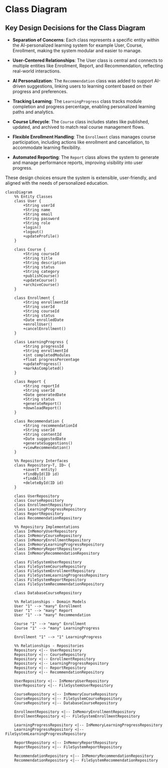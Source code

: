 # Class Diagram
## Key Design Decisions for the Class Diagram

- **Separation of Concerns**: Each class represents a specific entity within the AI-personalized learning system for example User, Course, Enrollment, making the system modular and easier to manage.

- **User-Centered Relationships**: The User class is central and connects to multiple entities like Enrollment, Report, and Recommendation, reflecting real-world interactions.

- **AI Personalization**: The `Recommendation` class was added to support AI-driven suggestions, linking users to learning content based on their progress and preferences.

- **Tracking Learning**: The `LearningProgress` class tracks module completion and progress percentage, enabling personalized learning paths and analytics.

- **Course Lifecycle**: The `Course` class includes states like published, updated, and archived to match real course management flows.

- **Flexible Enrollment Handling**: The `Enrollment` class manages course participation, including actions like enrollment and cancellation, to accommodate learning flexibility.

- **Automated Reporting**: The `Report` class allows the system to generate and manage performance reports, improving visibility into user progress.

These design choices ensure the system is extensible, user-friendly, and aligned with the needs of personalized education.

```mermaid
classDiagram
    %% Entity Classes
    class User {
        +String userId
        +String name
        +String email
        +String password
        +String role
        +login()
        +logout()
        +updateProfile()
    }

    class Course {
        +String courseId
        +String title
        +String description
        +String status
        +String category
        +publishCourse()
        +updateCourse()
        +archiveCourse()
    }

    class Enrollment {
        +String enrollmentId
        +String userId
        +String courseId
        +String status
        +Date enrolledDate
        +enrollUser()
        +cancelEnrollment()
    }

    class LearningProgress {
        +String progressId
        +String enrollmentId
        +int completedModules
        +float progressPercentage
        +updateProgress()
        +markAsCompleted()
    }

    class Report {
        +String reportId
        +String userId
        +Date generatedDate
        +String status
        +generateReport()
        +downloadReport()
    }

    class Recommendation {
        +String recommendationId
        +String userId
        +String contentId
        +Date suggestedDate
        +generateSuggestions()
        +viewRecommendation()
    }

    %% Repository Interfaces
    class Repository~T, ID~ {
        +save(T entity)
        +findById(ID id)
        +findAll()
        +deleteById(ID id)
    }

    class UserRepository
    class CourseRepository
    class EnrollmentRepository
    class LearningProgressRepository
    class ReportRepository
    class RecommendationRepository

    %% Repository Implementations
    class InMemoryUserRepository
    class InMemoryCourseRepository
    class InMemoryEnrollmentRepository
    class InMemoryLearningProgressRepository
    class InMemoryReportRepository
    class InMemoryRecommendationRepository

    class FileSystemUserRepository
    class FileSystemCourseRepository
    class FileSystemEnrollmentRepository
    class FileSystemLearningProgressRepository
    class FileSystemReportRepository
    class FileSystemRecommendationRepository

    class DatabaseCourseRepository

    %% Relationships - Domain Models
    User "1" --> "many" Enrollment
    User "1" --> "many" Report
    User "1" --> "many" Recommendation

    Course "1" --> "many" Enrollment
    Course "1" --> "many" LearningProgress

    Enrollment "1" --> "1" LearningProgress

    %% Relationships - Repositories
    Repository <|-- UserRepository
    Repository <|-- CourseRepository
    Repository <|-- EnrollmentRepository
    Repository <|-- LearningProgressRepository
    Repository <|-- ReportRepository
    Repository <|-- RecommendationRepository

    UserRepository <|-- InMemoryUserRepository
    UserRepository <|-- FileSystemUserRepository

    CourseRepository <|-- InMemoryCourseRepository
    CourseRepository <|-- FileSystemCourseRepository
    CourseRepository <|-- DatabaseCourseRepository

    EnrollmentRepository <|-- InMemoryEnrollmentRepository
    EnrollmentRepository <|-- FileSystemEnrollmentRepository

    LearningProgressRepository <|-- InMemoryLearningProgressRepository
    LearningProgressRepository <|-- FileSystemLearningProgressRepository

    ReportRepository <|-- InMemoryReportRepository
    ReportRepository <|-- FileSystemReportRepository

    RecommendationRepository <|-- InMemoryRecommendationRepository
    RecommendationRepository <|-- FileSystemRecommendationRepository
